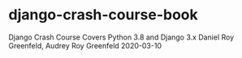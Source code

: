 # django-crash-course-book
Django Crash Course Covers Python 3.8 and Django 3.x Daniel Roy Greenfeld, Audrey Roy Greenfeld 2020-03-10

